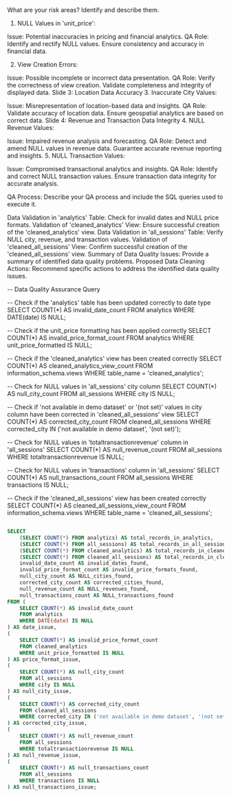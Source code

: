 What are your risk areas? Identify and describe them.


1. NULL Values in 'unit_price':

Issue: Potential inaccuracies in pricing and financial analytics.
QA Role:
Identify and rectify NULL values.
Ensure consistency and accuracy in financial data.

2. View Creation Errors:

Issue: Possible incomplete or incorrect data presentation.
QA Role:
Verify the correctness of view creation.
Validate completeness and integrity of displayed data.
Slide 3: Location Data Accuracy
3. Inaccurate City Values:

Issue: Misrepresentation of location-based data and insights.
QA Role:
Validate accuracy of location data.
Ensure geospatial analytics are based on correct data.
Slide 4: Revenue and Transaction Data Integrity
4. NULL Revenue Values:

Issue: Impaired revenue analysis and forecasting.
QA Role:
Detect and amend NULL values in revenue data.
Guarantee accurate revenue reporting and insights.
5. NULL Transaction Values:

Issue: Compromised transactional analytics and insights.
QA Role:
Identify and correct NULL transaction values.
Ensure transaction data integrity for accurate analysis.

QA Process:
Describe your QA process and include the SQL queries used to execute it.
 
Data Validation in 'analytics' Table: Check for invalid dates and NULL price formats.
Validation of 'cleaned_analytics' View: Ensure successful creation of the 'cleaned_analytics' view.
Data Validation in 'all_sessions' Table: Verify NULL city, revenue, and transaction values.
Validation of 'cleaned_all_sessions' View: Confirm successful creation of the 'cleaned_all_sessions' view.
Summary of Data Quality Issues: Provide a summary of identified data quality problems.
Proposed Data Cleaning Actions: Recommend specific actions to address the identified data quality issues.






-- Data Quality Assurance Query

-- Check if the 'analytics' table has been updated correctly to date type
SELECT COUNT(*) AS invalid_date_count
FROM analytics
WHERE DATE(date) IS NULL;

-- Check if the unit_price formatting has been applied correctly
SELECT COUNT(*) AS invalid_price_format_count
FROM analytics
WHERE unit_price_formatted IS NULL;

-- Check if the 'cleaned_analytics' view has been created correctly
SELECT COUNT(*) AS cleaned_analytics_view_count
FROM information_schema.views
WHERE table_name = 'cleaned_analytics';

-- Check for NULL values in 'all_sessions' city column
SELECT COUNT(*) AS null_city_count
FROM all_sessions
WHERE city IS NULL;

-- Check if 'not available in demo dataset' or '(not set)' values in city column have been corrected in 'cleaned_all_sessions' view
SELECT COUNT(*) AS corrected_city_count
FROM cleaned_all_sessions
WHERE corrected_city IN ('not available in demo dataset', '(not set)');

-- Check for NULL values in 'totaltransactionrevenue' column in 'all_sessions'
SELECT COUNT(*) AS null_revenue_count
FROM all_sessions
WHERE totaltransactionrevenue IS NULL;

-- Check for NULL values in 'transactions' column in 'all_sessions'
SELECT COUNT(*) AS null_transactions_count
FROM all_sessions
WHERE transactions IS NULL;

-- Check if the 'cleaned_all_sessions' view has been created correctly
SELECT COUNT(*) AS cleaned_all_sessions_view_count
FROM information_schema.views
WHERE table_name = 'cleaned_all_sessions';

```sql 

SELECT
    (SELECT COUNT(*) FROM analytics) AS total_records_in_analytics,
    (SELECT COUNT(*) FROM all_sessions) AS total_records_in_all_sessions,
    (SELECT COUNT(*) FROM cleaned_analytics) AS total_records_in_cleaned_analytics,
    (SELECT COUNT(*) FROM cleaned_all_sessions) AS total_records_in_cleaned_all_sessions,
    invalid_date_count AS invalid_dates_found,
    invalid_price_format_count AS invalid_price_formats_found,
    null_city_count AS NULL_cities_found,
    corrected_city_count AS corrected_cities_found,
    null_revenue_count AS NULL_revenues_found,
    null_transactions_count AS NULL_transactions_found
FROM (
    SELECT COUNT(*) AS invalid_date_count
    FROM analytics
    WHERE DATE(date) IS NULL
) AS date_issue,
(
    SELECT COUNT(*) AS invalid_price_format_count
    FROM cleaned_analytics
    WHERE unit_price_formatted IS NULL
) AS price_format_issue,
(
    SELECT COUNT(*) AS null_city_count
    FROM all_sessions
    WHERE city IS NULL
) AS null_city_issue,
(
    SELECT COUNT(*) AS corrected_city_count
    FROM cleaned_all_sessions
    WHERE corrected_city IN ('not available in demo dataset', '(not set)')
) AS corrected_city_issue,
(
    SELECT COUNT(*) AS null_revenue_count
    FROM all_sessions
    WHERE totaltransactionrevenue IS NULL
) AS null_revenue_issue,
(
    SELECT COUNT(*) AS null_transactions_count
    FROM all_sessions
    WHERE transactions IS NULL
) AS null_transactions_issue;

```
  
